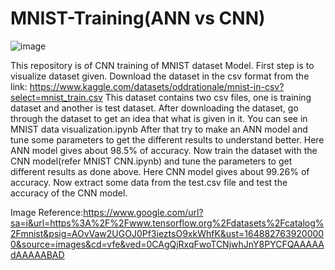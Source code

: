# MNIST-Training(ANN vs CNN)
![image](https://user-images.githubusercontent.com/90707178/161095038-3d76f574-c21a-4b5c-881c-858870508c0f.png)


This repository is of CNN training of MNIST dataset Model.
First step is to visualize dataset given. Download the dataset in the csv format from the link: https://www.kaggle.com/datasets/oddrationale/mnist-in-csv?select=mnist_train.csv
This dataset contains two csv files, one is training dataset and another is test dataset.
After downloading the dataset, go through the dataset to get an idea that what is given in it. You can see in MNIST data visualization.ipynb 
After that try to make an ANN model and tune some parameters to get the different results to understand better.
Here ANN model gives about 98.5% of accuracy.
Now train the dataset with the CNN model(refer MNIST CNN.ipynb) and tune the parameters to get different results as done above.
Here CNN model gives about 99.26% of accuracy.
Now extract some data from the test.csv file and test the accuracy of the CNN model.

Image Reference:https://www.google.com/url?sa=i&url=https%3A%2F%2Fwww.tensorflow.org%2Fdatasets%2Fcatalog%2Fmnist&psig=AOvVaw2UGOJ0Pf3ieztsO9xkWhfK&ust=1648827639200000&source=images&cd=vfe&ved=0CAgQjRxqFwoTCNjwhJnY8PYCFQAAAAAdAAAAABAD

